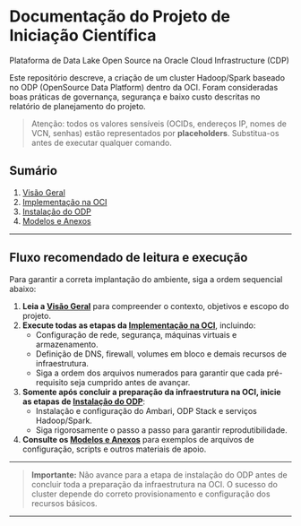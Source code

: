 # Documentação do Projeto de Iniciação Científica
Plataforma de Data Lake Open Source na Oracle Cloud Infrastructure (CDP)

Este repositório descreve, a criação de um cluster Hadoop/Spark baseado no ODP (OpenSource Data Platform) dentro da OCI.
Foram consideradas boas práticas de governança, segurança e baixo custo descritas no relatório de planejamento do projeto.

> Atenção: todos os valores sensíveis (OCIDs, endereços IP, nomes de VCN, senhas) estão representados por **placeholders**. Substitua-os antes de executar qualquer comando.

## Sumário

1. [Visão Geral](./docs/00%20-%20Visão%20Geral)
2. [Implementação na OCI](./docs/01%20-%20OCI/00-prerequisitos.md)
3. [Instalação do ODP](docs/02%20-%20ODP/00-prérequisitos.md)
4. [Modelos e Anexos](./assets)

---

## Fluxo recomendado de leitura e execução

Para garantir a correta implantação do ambiente, siga a ordem sequencial abaixo:

1. **Leia a [Visão Geral](./docs/00%20-%20Visão%20Geral)** para compreender o contexto, objetivos e escopo do projeto.
2. **Execute todas as etapas da [Implementação na OCI](./docs/01%20-%20OCI/00-prerequisitos.md)**, incluindo:
   - Configuração de rede, segurança, máquinas virtuais e armazenamento.
   - Definição de DNS, firewall, volumes em bloco e demais recursos de infraestrutura.
   - Siga a ordem dos arquivos numerados para garantir que cada pré-requisito seja cumprido antes de avançar.
3. **Somente após concluir a preparação da infraestrutura na OCI, inicie as etapas de [Instalação do ODP](docs/02%20-%20ODP/00-prérequisitos.md)**:
   - Instalação e configuração do Ambari, ODP Stack e serviços Hadoop/Spark.
   - Siga rigorosamente o passo a passo para garantir reprodutibilidade.
4. **Consulte os [Modelos e Anexos](./assets)** para exemplos de arquivos de configuração, scripts e outros materiais de apoio.

---

> **Importante:** Não avance para a etapa de instalação do ODP antes de concluir toda a preparação da infraestrutura na OCI. O sucesso do cluster depende do correto provisionamento e configuração dos recursos básicos.

---
